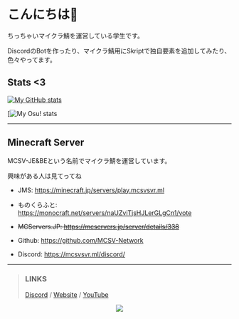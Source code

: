 # こんにちは👋

ちっちゃいマイクラ鯖を運営している学生です。

DiscordのBotを作ったり、マイクラ鯖用にSkriptで独自要素を追加してみたり、色々やってます。

## Stats <3
[![My GitHub stats](https://github-readme-stats.vercel.app/api?username=ringo360&theme=tokyonight)](https://github.com/anuraghazra/github-readme-stats) 

[![My Osu! stats](https://osu-sig.vercel.app/card?user=P360Rythm&mode=std&lang=en&blur=6&animation=true&hue=307)

***

## Minecraft Server

MCSV-JE&BEという名前でマイクラ鯖を運営しています。

興味がある人は見てってね

* JMS: https://minecraft.jp/servers/play.mcsvsvr.ml

* ものくらふと: https://monocraft.net/servers/naUZviTjsHJLerGLgCn1/vote

* ~~MCServers.JP: https://mcservers.jp/server/details/338~~

* Github: https://github.com/MCSV-Network

* Discord: https://mcsvsvr.ml/discord/

***

> ### LINKS
> [Discord](https://mcsvsvr.ml/discord/) / [Website](https://mcsvsvr.ml) / [YouTube](https://www.youtube.com/@ringo360xd)


<p align="center"><img src="https://profile-counter.glitch.me/ringo360/count.svg" /></p>
